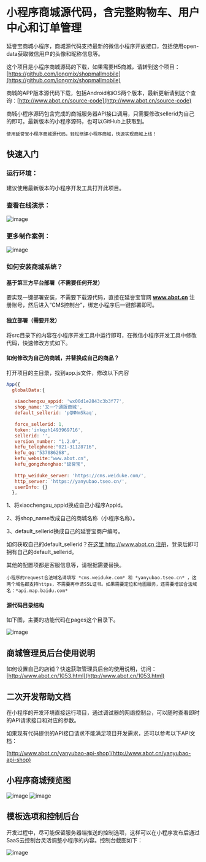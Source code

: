 # 小程序商城源代码，含完整购物车、用户中心和订单管理

延誉宝商城小程序，商城源代码支持最新的微信小程序开放接口，包括使用open-data获取微信用户的头像和昵称信息等。

这个项目是小程序商城源码的下载，如果需要H5商城，请转到这个项目：[https://github.com/longmix/shopmallmobile](https://github.com/longmix/shopmallmobile)

商城的APP版本源代码下载，包括Android和iOS两个版本，最新更新请到这个查询：[http://www.abot.cn/source-code](http://www.abot.cn/source-code)

商城小程序源码包含完成的商城服务器API接口调用，只需要修改sellerid为自己的即可。最新版本的小程序源码，也可以GitHub上获取到。

`使用延誉宝小程序商城源代码，轻松搭建小程序商城，快速实现商城上线！`

## 快速入门

### 运行环境：

建议使用最新版本的小程序开发工具打开此项目。

### 查看在线演示：

![image](https://raw.githubusercontent.com/longmix/shopmallminiprogram/master/doc/gh_ef882fb581e9_258.jpg)


### 更多制作案例：

![image](https://raw.githubusercontent.com/longmix/shopmallminiprogram/master/doc/qrcode_to_more_use_cases_form_shopmall_mini_program.png)


### 如何安装商城系统？

#### 基于第三方平台部署（不需要任何开发）

要实现一键部署安装，不需要下载源代码，直接在延誉宝官网 **www.abot.cn** 注册账号，然后进入“CMS控制台”，绑定小程序后一键部署即可。

#### 独立部署（需要开发）

将src目录下的内容在小程序开发工具中运行即可，在微信小程序开发工具中修改代码，快速修改方式如下。

#### 如何修改为自己的商城，并替换成自己的商品？

打开项目的主目录，找到app.js文件，修改以下内容

```javascript
App({
  globalData:{
	  
   xiaochengxu_appid: 'wx00d1e2843c3b3f77', 
   shop_name:'又一个通版商城',
   default_sellerid: 'pQNNmSkaq', 
   
   force_sellerid: 1, 
   token:'inkqzh1493969716',
   sellerid: '',
   version_number: "1.2.0",
   kefu_telephone:"021-31128716",
   kefu_qq:"537086268",
   kefu_website:"www.abot.cn",
   kefu_gongzhonghao:"延誉宝",
   
   http_weiduke_server: 'https://cms.weiduke.com/',
   http_server: 'https://yanyubao.tseo.cn/',
   userInfo: {}
  },
```

1、将xiaochengxu_appid换成自己小程序Appid。

2、将shop_name改成自己的商城名称（小程序名称）。

3、default_sellerid换成自己的延誉宝商户编号。


如何获取自己的default_sellerid？[在这里 http://www.abot.cn 注册](http://www.abot.cn)，登录后即可拥有自己的default_sellerid。

其他的配置项都是客服信息等，请根据需要替换。

```
小程序的request合法域名请填写 *cms.weiduke.com* 和 *yanyubao.tseo.cn* ，这两个域名都支持https，不需要再申请SSL证书。如果需要定位和地图服务，还需要增加合法域名：*api.map.baidu.com*
```

#### 源代码目录结构

如下图，主要的功能代码在pages这个目录下。

![image](https://raw.githubusercontent.com/longmix/shopmallminiprogram/master/doc/shopmall_wxa_source_code_dir_list.png)

## 商城管理员后台使用说明

如何设置自己的店铺？快速获取管理员后台的使用说明，访问：[http://www.abot.cn/1053.html](http://www.abot.cn/1053.html)

## 二次开发帮助文档

在小程序的开发环境直接运行项目，通过调试器的网络控制台，可以随时查看即时的API请求接口和对应的参数。

如果现有代码提供的API接口请求不能满足项目开发需求，还可以参考以下API文档：

[http://www.abot.cn/yanyubao-api-shop](http://www.abot.cn/yanyubao-api-shop)

## 小程序商城预览图

![image](https://raw.githubusercontent.com/longmix/shopmallminiprogram/master/doc/shop_mall_mini_program_01.jpg)
![image](https://raw.githubusercontent.com/longmix/shopmallminiprogram/master/doc/shop_mall_mini_program_02.jpg)

## 模板选项和控制后台

开发过程中，尽可能保留服务器端推送的控制选项，这样可以在小程序发布后通过SaaS云控制台灵活调整小程序的内容。控制台截图如下：

![image](https://raw.githubusercontent.com/longmix/shopmallminiprogram/master/doc/shopmall_controller.png)



